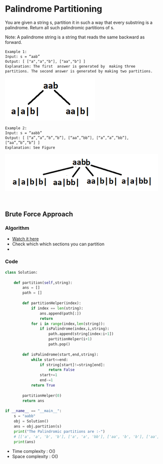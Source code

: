 # Palindrome Partitioning 

You are given a string s, partition it in such a way that every substring is a palindrome. Return all such palindromic partitions of s.

Note: A palindrome string is a string that reads the same backward as forward.

```
Example 1:
Input: s = “aab”
Output: [ ["a","a","b"], ["aa","b"] ]	
Explanation: The first  answer is generated by  making three partitions. The second answer is generated by making two partitions.
```
![alt text](image.png)
```
Example 2:
Input: s = “aabb”
Output: [ [“a”,”a”,”b”,”b”], [“aa”,”bb”], [“a”,”a”,”bb”], [“aa”,”b”,”b”] ] 
Explanation: See Figure
```
![alt text](image-1.png)

<br>

## Brute Force Approach 

### Algorithm 

- [Watch it here](https://youtu.be/WBgsABoClE0?si=CIPLKLFhSlV-u65B&t=808)
- Check which which sections you can partition
- 

### Code

```python 
class Solution:

    def partition(self,string):
        ans = []
        path = []

        def partitionHelper(index):
            if index == len(string):
                ans.append(path[:])
                return 
            for i in range(index,len(string)):
                if isPalindrome(index,i,string):
                    path.append(string[index:i+1])
                    partitionHelper(i+1)
                    path.pop()
        
        def isPalindrome(start,end,string):
            while start<=end:
                if string[start]!=string[end]: 
                    return False
                start+=1
                end-=1
            return True

        partitionHelper(0)
        return ans

if __name__ == "__main__":
    s = "aabb"
    obj = Solution()
    ans = obj.partition(s)  
    print("The Palindromic partitions are :-")
    # [['a', 'a', 'b', 'b'], ['a', 'a', 'bb'], ['aa', 'b', 'b'], ['aa', 'bb']]
    print(ans)
```
- Time complexity : O()
- Space complexity : O()